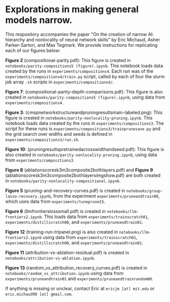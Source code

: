 # Explorations in making general models narrow.

This respository accompanies the paper "On the creation of narrow AI: hierarchy and nonlocality of neural network skills" by Eric Michaud, Asher Parker-Sartori, and Max Tegmark. We provide instructions for replicating each of our figures below:

**Figure 2** (compositional-parity.pdf): This figure is created in `notebooks/parity-compositions5 (figure).ipynb`. This notebook loads data created by the runs in `experiments/compositions4`. Each run was of the `experiments/compositions4/train.py` script, called by each of four the slurm job array `.sh` scripts in `experiments/compositions4/`.

**Figure 7**: (compositional-parity-depth-comparisons.pdf): This figure is also created in `notebooks/parity-compositions5 (figure).ipynb`, using data from `experiments/compositions4`.

**Figure 3**: (cmspnetworkstructureandpruningresultsmain-labeled.png): This figure is created in `notebooks/parity-nonlocality-pruning.ipynb`. This notebook loads data created by the runs in `experiments/compositions3`. The script for these runs is `experiments/compositions3/trainprunesave.py` and the grid search over widths and seeds is defined in `experiments/compositions3/run.sh`.

**Figure 10**: (pruningresultspretrainedacrosswidthandseed.pdf): This figure is also created in `notebooks/parity-nonlocality-pruning.ipynb`, using data from `experiments/compositions3`.

**Figure 8** (ablationscoresk3m3composite2bothlayers.pdf) and **Figure 9** (ablationscoresk3m3composite2bothlayersimgshow.pdf) are both created in `notebooks/parity-nonlocality-compositional.ipynb`.

**Figure 5** (pruning-and-recovery-curves.pdf) is created in `notebooks/group-lasso-recovery.ipynb`, from the experiment `experiments/pruneandtrain00`, which uses data from `experiments/tuneprune15`.

**Figure 6** (llmfrontierslosssmall.pdf) is created in `notebooks/llm-frontiers2.ipynb`. This loads data from `experiments/trainscratch01`, `experiments/distillscratch00`, and `experiments/pruneandtrain01`.

**Figure 12** (training-run-tripanel.png) is also created in `notebooks/llm-frontiers2.ipynb` using data from `experiments/trainscratch01`, `experiments/distillscratch00`, and `experiments/pruneandtrain01`.

**Figure 11** (attribution-vs-ablation-residual.pdf) is created in `notebooks/attribution-vs-ablation.ipynb`.

**Figure 13** (random_vs_attribution_recovery_curves.pdf) is created in `notebooks/random_vs_attribution.ipynb` using data from `experiments/pruneandtrain01` and `experiments/pruneandtrainrandom00`.

If anything is missing or unclear, contact Eric at `ericjm [at] mit.edu` or `eric.michaud99 [at] gmail.com`.
